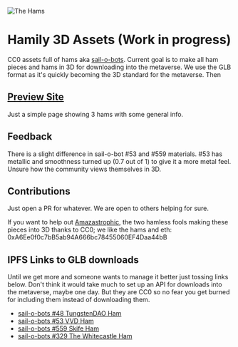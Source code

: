 ![The Hams](https://storageapi.fleek.co/94da0b0e-3d2c-46dc-a94c-df68eb5eec1b-bucket/Hamily/HamPreview.png)
# Hamily 3D Assets (Work in progress)
CC0 assets full of hams aka [sail-o-bots](https://opensea.io/collection/sail-o-bots-by-undefined). Current goal is to make all ham pieces and hams in 3D for downloading into the metaverse. We use the GLB format as it's quickly becoming the 3D standard for the metaverse. Then 

## [Preview Site](https://storageapi.fleek.co/94da0b0e-3d2c-46dc-a94c-df68eb5eec1b-bucket/Hamily/hams.html)
Just a simple page showing 3 hams with some general info.

## Feedback
There is a slight difference in sail-o-bot #53 and #559 materials. #53 has metallic and smoothness turned up (0.7 out of 1) to give it a more metal feel. Unsure how the community views themselves in 3D.

## Contributions
Just open a PR for whatever. We are open to others helping for sure.

If you want to help out [Amazastrophic](https://sagetowers.com), the two hamless fools making these pieces into 3D thanks to CC0; we like the hams and eth: 0xA6Ee0f0c7bB5ab94A666bc78455060EF4Daa44bB


## IPFS Links to GLB downloads
Until we get more and someone wants to manage it better just tossing links below. Don't think it would take much to set up an API for downloads into the metaverse, maybe one day. But they are CC0 so no fear you get burned for including them instead of downloading them.

- [sail-o-bots #48 TungstenDAO Ham](https://storageapi.fleek.co/94da0b0e-3d2c-46dc-a94c-df68eb5eec1b-bucket/Hamily/sail-o-bots%20#48.glb)
- [sail-o-bots #53 VVD Ham](https://storageapi.fleek.co/94da0b0e-3d2c-46dc-a94c-df68eb5eec1b-bucket/Hamily/sail-o-bots%20#53.glb)
- [sail-o-bots #559 Skife Ham](https://storageapi.fleek.co/94da0b0e-3d2c-46dc-a94c-df68eb5eec1b-bucket/Hamily/sail-o-bots%20#559.glb)
- [sail-o-bots #329 The Whitecastle Ham](https://storageapi.fleek.co/94da0b0e-3d2c-46dc-a94c-df68eb5eec1b-bucket/Hamily/sail-o-bots%20#329.glb)

 
